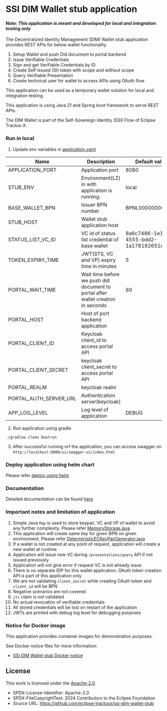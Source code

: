 # SSI DIM Wallet stub application

#### Note: *This application is meant and developed for local and integration testing only*

The Decentralized Identity Management (DIM) Wallet stub application provides REST APIs for below wallet functionality.

1. Setup Wallet and push Did document to portal backend
2. Issue Verifiable Credentials
3. Sign and get Verifiable Credentials by ID
4. Create Self issued (SI) token with scope and without scope
5. Query Verifiable Presentation
6. Create technical user for wallet to access APIs using OAuth flow

This application can be used as a temporary wallet solution for local and integration testing.

This application is using Java 21 and Spring boot framework to serve REST APIs.

The DIM Wallet is part of the Self-Sovereign Identity (SSI) Flow of Eclipse Tractus-X.

### Run in local

1. Update env variables in [application.yaml](src%2Fmain%2Fresources%2Fapplication.yaml)

| Name                   | Description                                                                      | Default value                        |
|------------------------|----------------------------------------------------------------------------------|--------------------------------------|
| APPLICATION_PORT       | Application port                                                                 | 8080                                 |
| STUB_ENV               | Environment(LZ) in with application is running.                                  | local                                |
| BASE_WALLET_BPN        | Issuer BPN number                                                                | BPNL000000000000                     |
| STUB_HOST              | Wallet stub application host                                                     |                                      |
| STATUS_LIST_VC_ID      | VC id of status list credential of base wallet                                   | 8a6c7486-1e1f-4555-bdd2-1a178182651e |
| TOKEN_EXPIRY_TIME      | JWT(STS, VC and VP) expiry time in minutes                                       | 5                                    |
| PORTAL_WAIT_TIME       | Wait time before we push did document to portal after wallet creation in seconds | 60                                   |
| PORTAL_HOST            | Host of port backend application                                                 |                                      |
| PORTAL_CLIENT_ID       | Keycloak client_id to access portal API                                          |                                      |
| PORTAL_CLIENT_SECRET   | keycloak client_secret to access portal API                                      |                                      |
| PORTAL_REALM           | keycloak realm                                                                   |                                      |
| PORTAL_AUTH_SERVER_URL | Authentication server(keycloak)                                                  |                                      |
| APP_LOG_LEVEL          | Log level of application                                                         | DEBUG                                |

2. Run application using gradle

`./gradlew clean bootrun`

3. After successful running orf the application, you can access swagger
   on  ``http://localhost:8080/ui/swagger-ui/index.html``

### Deploy application using helm chart

Please refer [deploy using helm](charts%2Fssi-dim-wallet-stub%2FREADME.md)

### Documentation

Detailed documentation can be found [here](docs%2FREADME.md)

### Important notes and limitation of application

1. Simple Java ``Map`` is used to store keypair, VC and VP of wallet to avoid any further complexity. Please
   refer [MemoryStorage.java](src%2Fmain%2Fjava%2Forg%2Feclipse%2Ftractusx%2Fwallet%2Fstub%2Fstorage%2FMemoryStorage.java)
2. This application will create same key for given BPN on given environment. Please
   refer [DeterministicECKeyPairGenerator.java](src%2Fmain%2Fjava%2Forg%2Feclipse%2Ftractusx%2Fwallet%2Fstub%2Futils%2FDeterministicECKeyPairGenerator.java)
3. If a wallet is not created at any point of request, application will create a new wallet at runtime
4. Application will issue new VC during ``/presentations/query`` API if not issued previously
5. Application will not give error if request VC is not already issue
6. There is no separate IDP for this wallet application. OAuth token creation API is part of this application only
7. We are not validating ``client_secret`` while creating OAuth token and  ``client_id`` will be BPN
8. Negative scenarios are not covered
9. ``jti`` claim is not validated
10. No actual revocation of verifiable credentials
11. All stored credentials will be lost on restart of the application
12. JWTs are printed with debug log level for debugging purposes


### Notice for Docker image

This application provides container images for demonstration purposes.

See Docker notice files for more information:

- [SSI DIM Wallet stub Docker notice](DOCKER_NOTICE.md)


## License

This work is licensed under the [Apache-2.0](https://www.apache.org/licenses/LICENSE-2.0).

- SPDX-License-Identifier: Apache-2.0
- SPDX-FileCopyrightText: 2024 Contributors to the Eclipse Foundation
- Source URL: https://github.com/eclipse-tractusx/ssi-dim-wallet-stub
